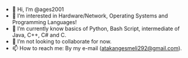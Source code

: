 - 👋 Hi, I’m @ages2001
- 👀 I’m interested in Hardware/Network, Operating Systems and Programming Languages!
- 🌱 I’m currently know basics of Python, Bash Script, intermediate of Java, C++, C# and C.
- 💞️ I’m not looking to collaborate for now.
- 📫 How to reach me: By my e-mail (atakangesmeli292@gmail.com).

<!---
ages2001/ages2001 is a ✨ special ✨ repository because its `README.md` (this file) appears on your GitHub profile.
You can click the Preview link to take a look at your changes.
--->
